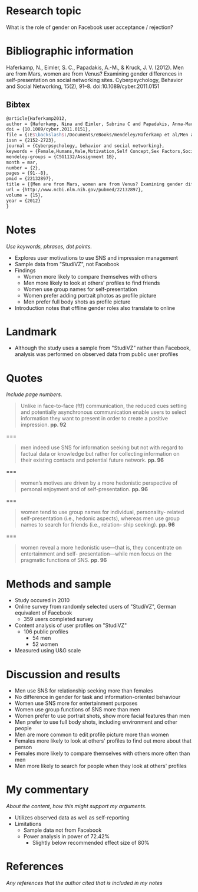 # Research topic

What is the role of gender on Facebook user acceptance / rejection?

# Bibliographic information

Haferkamp, N., Eimler, S. C., Papadakis, A.-M., & Kruck, J. V. (2012). Men are from Mars, women are from Venus? Examining gender differences in self-presentation on social networking sites. Cyberpsychology, Behavior and Social Networking, 15(2), 91–8. doi:10.1089/cyber.2011.0151

## Bibtex

``` tex
@article{Haferkamp2012,
author = {Haferkamp, Nina and Eimler, Sabrina C and Papadakis, Anna-Margarita and Kruck, Jana Vanessa},
doi = {10.1089/cyber.2011.0151},
file = {:E$\backslash$:/Documents/eBooks/mendeley/Haferkamp et al/Men are from Mars, women are from Venus Examining gender differences in self-presentation on social networking sites/Haferkamp et al. - 2012 - Men are from Mars, women are from Venus Examining gender diffe.pdf:pdf},
issn = {2152-2723},
journal = {Cyberpsychology, behavior and social networking},
keywords = {Female,Humans,Male,Motivation,Self Concept,Sex Factors,Social Media,Social Networking,Social Perception,Young Adult},
mendeley-groups = {CSG1132/Assignment 1B},
month = mar,
number = {2},
pages = {91--8},
pmid = {22132897},
title = {{Men are from Mars, women are from Venus? Examining gender differences in self-presentation on social networking sites.}},
url = {http://www.ncbi.nlm.nih.gov/pubmed/22132897},
volume = {15},
year = {2012}
}
```

# Notes

*Use keywords, phrases, dot points.*

- Explores user motivations to use SNS and impression management
- Sample data from "StudiVZ", not Facebook
- Findings
	- Women more likely to compare themselves with others
	- Men more likely to look at others' profiles to find friends
	- Women use group names for self-presentation
	- Women prefer adding portrait photos as profile picture
	- Men prefer full body shots as profile picture
- Introduction notes that offline gender roles also translate to online

# Landmark

- Although the study uses a sample from "StudiVZ" rather than Facebook, analysis was performed on observed data from public user profiles

# Quotes

*Include page numbers.*

>Unlike in face-to-face (ftf) communication, the reduced cues setting and potentially asynchronous communication enable users to select information they want to present in order to create a positive impression. **pp. 92**

===

>men indeed use SNS for information seeking but not with regard to factual data or knowledge but rather for collecting information on their existing contacts and potential future network. **pp. 96**

===

>women’s motives are driven by a more hedonistic perspective of personal enjoyment and of self-presentation. **pp. 96**

===

>women tend to use group names for individual, personality- related self-presentation (i.e., hedonic aspects), whereas men use group names to search for friends (i.e., relation- ship seeking). **pp. 96**

===

>women reveal a more hedonistic use—that is, they concentrate on entertainment and self- presentation—while men focus on the pragmatic functions of SNS. **pp. 96**

# Methods and sample

- Study occured in 2010
- Online survey from randomly selected users of "StudiVZ", German equivalent of Facebook
	- 359 users completed survey
- Content analysis of user profiles on "StudiVZ"
	- 106 public profiles
		- 54 men
		- 52 women
- Measured using U&G scale

# Discussion and results

- Men use SNS for relationship seeking more than females
- No difference in gender for task and information-oriented behaviour
- Women use SNS more for entertainment purposes
- Women use group functions of SNS more than men
- Women prefer to use portrait shots, show more facial features than men
- Men prefer to use full body shots, including environment and other people
- Men are more common to edit profile picture more than women
- Females more likely to look at others' profiles to find out more about that person
- Females more likely to compare themselves with others more often than men
- Men more likely to search for people when they look at others' profiles

# My commentary

*About the content, how this might support my arguments.*

- Utilizes observed data as well as self-reporting
- Limitations
	- Sample data not from Facebook
	- Power analysis in power of 72.42%
		- Slightly below recommended effect size of 80%

# References

*Any references that the author cited that is included in my notes*